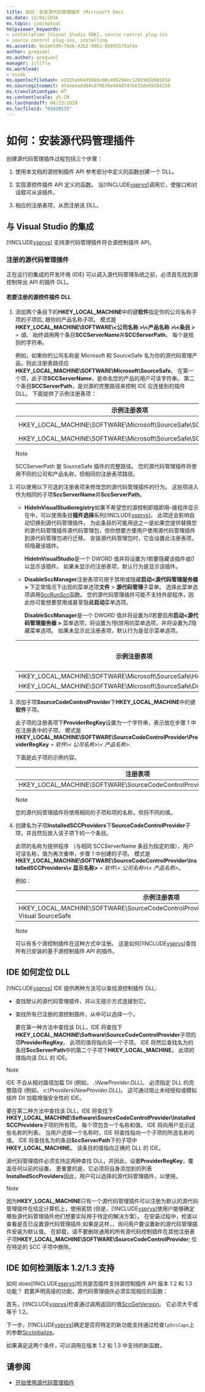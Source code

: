 ```yaml
---
title: 如何：安装源代码管理插件 |Microsoft Docs
ms.date: 11/04/2016
ms.topic: conceptual
helpviewer_keywords:
- installation [Visual Studio SDK], source control plug-ins
- source control plug-ins, installing
ms.assetid: 9e2e01d9-7beb-42b2-99b2-86995578afda
author: gregvanl
ms.author: gregvanl
manager: jillfra
ms.workload:
- vssdk
ms.openlocfilehash: e2835ab64d5665c00c404294ec12019d2b981654
ms.sourcegitcommit: 47eeeeadd84c879636e9d48747b615de69384356
ms.translationtype: HT
ms.contentlocale: zh-CN
ms.lasthandoff: 04/23/2019
ms.locfileid: "63420515"
---
```

# <a name="how-to-install-a-source-control-plug-in"></a>如何：安装源代码管理插件
创建源代码管理插件过程包括三个步骤：

1. 使用本文档的源控制插件 API 参考部分中定义的函数创建一个 DLL。

2. 实现源控件插件 API 定义的函数。 当[!INCLUDE[vsprvs](../../code-quality/includes/vsprvs_md.md)]调用它，使接口和对话框可从该插件。

3. 相应的注册表项，从而注册该 DLL。

## <a name="integration-with-visual-studio"></a>与 Visual Studio 的集成
 [!INCLUDE[vsprvs](../../code-quality/includes/vsprvs_md.md)] 支持源代码管理插件符合源控制插件 API。

### <a name="register-the-source-control-plug-in"></a>注册的源代码管理插件
 正在运行的集成的开发环境 (IDE) 可以调入源代码管理系统之前，必须首先找到源控制导出 API 的插件 DLL。

#### <a name="to-register-the-source-control-plug-in-dll"></a>若要注册的源控件插件 DLL

1. 添加两个条目下的**HKEY_LOCAL_MACHINE**中的键**软件**指定你的公司名称子项的子项后, 跟你的产品名称子项。 模式是**HKEY_LOCAL_MACHINE\SOFTWARE\\\<公司名称 >\\\<产品名称 >\\\<条目 >**  =  *值*。 始终调用两个条目**SCCServerName**并**SCCServerPath**。 每个是规则的字符串。

    例如，如果你的公司名称是 Microsoft 和 SourceSafe 名为你的源代码管理产品，则此注册表路径应**HKEY_LOCAL_MACHINE\SOFTWARE\Microsoft\SourceSafe**。 在第一个项，此子项**SCCServerName**，是命名您的产品的用户可读字符串。 第二个条目**SCCServerPath**，是对源的完整路径来控制 IDE 应连接到的插件 DLL。 下面提供了示例注册表项：

   |示例注册表项|示例值|
   |---------------------------|------------------|
   |HKEY_LOCAL_MACHINE\SOFTWARE\Microsoft\SourceSafe\SCCServerName|Microsoft Visual SourceSafe|
   |HKEY_LOCAL_MACHINE\SOFTWARE\Microsoft\SourceSafe\SCCServerPath|*c:\vss\win32\ssscc.dll*|

   > [!NOTE]
   > SCCServerPath 是 SourceSafe 插件的完整路径。 您的源代码管理插件将使用不同的公司和产品名称，但相同的注册表项路径。

2. 可以使用以下可选的注册表项来修改您的源代码管理插件的行为。 这些项进入作为相同的子项**SccServerName**并**SccServerPath**。

   - **HideInVisualStudioregistry**如果不希望您的源控制即插即用-接程序显示在中，可以使用条目**插件选择**系列[!INCLUDE[vsprvs](../../code-quality/includes/vsprvs_md.md)]。 此项还会影响自动切换到源代码管理插件。 为此条目的可能用途之一是如果您提供替换您的源代码管理插件源代码管理包，但你想要方便用户使用源代码管理插件到源代码管理包进行迁移。 安装源代码管理包时，它会设置此注册表项，将隐藏该插件。

      **HideInVisualStudio**是一个 DWORD 值并将设置为*1*若要隐藏该插件或*0*以显示该插件。 如果未显示的注册表项，默认行为是显示该插件。

   - **DisableSccManager**注册表项可用于禁用或隐藏**启动\<源代码管理服务器 >** 下正常情况下出现的菜单选项**文件** > **源代码管理**子菜单。 选择此菜单选项调用[SccRunScc](../../extensibility/sccrunscc-function.md)函数。 您的源代码管理插件可能不支持外部程序，因此你可能想要禁用或甚至隐藏**启动**菜单选项。

      **DisableSccManager**是一个 DWORD 值并将设置为*0*若要启用**启动\<源代码管理服务器 >** 菜单选项，将设置为*1*到禁用的菜单选项，并将设置为*2*隐藏菜单选项。 如果未显示此注册表项，默认行为是显示菜单选项。

   | 示例注册表项 | 示例值 |
   | - |--------------|
   | HKEY_LOCAL_MACHINE\SOFTWARE\Microsoft\SourceSafe\HideInVisualStudio | 1 |
   | HKEY_LOCAL_MACHINE\SOFTWARE\Microsoft\SourceSafe\DisableSccManager | 1 |

3. 添加子项**SourceCodeControlProvider**下**HKEY_LOCAL_MACHINE**中的键**软件**子项。

    此子项的注册表项下**ProviderRegKey**设置为一个字符串，表示放在步骤 1 中在注册表中的子项。 模式是**HKEY_LOCAL_MACHINE\SOFTWARE\SourceCodeControlProvider\ProviderRegKey** = *软件\\< 公司名称\>\\< 产品名称\>*.

    下面是此子项的示例内容。

   |注册表项|示例值|
   |--------------------|------------------|
   |HKEY_LOCAL_MACHINE\SOFTWARE\SourceCodeControlProvider\ProviderRegKey|SOFTWARE\Microsoft\SourceSafe|

   > [!NOTE]
   > 您的源代码管理插件将使用相同的子项和项的名称，但将不同的值。

4. 创建名为子项**InstalledSCCProviders**下**SourceCodeControlProvider**子项，并且然后放入该子项下的一个条目。

    此项的名称为提供程序 （与相同 SCCServerName 条目为指定的值），用户可读名称，值为再次重申，步骤 1 中创建的子项。 模式是**HKEY_LOCAL_MACHINE\SOFTWARE\SourceCodeControlProvider\InstalledSCCProviders\\< 显示名称\>** = *软件\\< 公司名称\>\\< 产品名称\>*。

    例如：

   |示例注册表项|示例值|
   |---------------------------|------------------|
   |HKEY_LOCAL_MACHINE\SOFTWARE\SourceCodeControlProvider\InstalledSCCProviders\Microsoft Visual SourceSafe|SOFTWARE\Microsoft\SourceSafe|

   > [!NOTE]
   > 可以有多个源控制插件在这种方式中注册。 这是如何[!INCLUDE[vsprvs](../../code-quality/includes/vsprvs_md.md)]查找所有已安装的基于源控制插件 API 的插件。

## <a name="how-an-ide-locates-the-dll"></a>IDE 如何定位 DLL
 [!INCLUDE[vsprvs](../../code-quality/includes/vsprvs_md.md)] IDE 提供两种方法可以查找源控制插件 DLL:

- 查找默认的源代码管理插件，并以无提示方式连接到它。

- 查找所有已注册的源控制插件，从中可以选择一个。

  要在第一种方法中查找该 DLL，IDE 将查找下**HKEY_LOCAL_MACHINE\Software\SourceCodeControlProvider**子项的项**ProviderRegKey**。 此项的值将指向另一个子项。 IDE 将然后查找名为的条目**SccServerPath**中的第二个子项下**HKEY_LOCAL_MACHINE**。 此项的值指向该 DLL 的 IDE。

> [!NOTE]
> IDE 不会从相对路径加载 Dll (例如， *.\NewProvider.DLL*)。 必须指定 DLL 的完整路径 (例如， *c:\Providers\NewProvider.DLL*)。 这可通过阻止未经授权或模拟插件 Dll 加载增强安全性的 IDE。

 要在第二种方法中查找该 DLL，IDE 将查找下**HKEY_LOCAL_MACHINE\Software\SourceCodeControlProvider\InstalledSCCProviders**子项的所有项。 每个项包含一个名称和值。 IDE 将向用户显示这些名称的列表。 当用户选择一个名称时，IDE 将查找指向一个子项的所选名称的值。 IDE 将查找名为的条目**SccServerPath**下的子项中**HKEY_LOCAL_MACHINE**。 该条目的值指向正确的 DLL 的 IDE。

 源代码管理插件必须支持这两种查找 DLL，并因此，设置**ProviderRegKey**，覆盖任何以前的设置。 更重要的是，它必须将自身添加到的列表**InstalledSccProviders**因此，用户可以选择的源代码管理插件，以使用。

> [!NOTE]
> 因为**HKEY_LOCAL_MACHINE**只有一个源代码管理插件可以注册为默认的源代码管理插件在给定计算机上，使用密钥 (但是，[!INCLUDE[vsprvs](../../code-quality/includes/vsprvs_md.md)]使用户能够确定哪些源代码管理插件他们想要实际用于特定的解决方案）。 在安装过程中，检查以查看是否已设置源代码管理插件;如果是这样，，询问用户要设置新的源代码管理插件安装为默认值。 在卸载，请不要删除通用的所有源代码控制插件在其他注册表子项**HKEY_LOCAL_MACHINE\SOFTWARE\SourceCodeControlProvider**; 仅在特定的 SCC 子项中删除。

## <a name="how-the-ide-detects-version-1213-support"></a>IDE 如何检测版本 1.2/1.3 支持
 如何 does[!INCLUDE[vsprvs](../../code-quality/includes/vsprvs_md.md)]检测是否插件支持源控制插件 API 版本 1.2 和 1.3 功能？ 若要声明高级的功能，源代码管理插件必须实现相应的函数：

 首先，[!INCLUDE[vsprvs](../../code-quality/includes/vsprvs_md.md)]检查通过调用返回的值[SccGetVersion](../../extensibility/sccgetversion-function.md)。 它必须大于或等于 1.2。

 下一步，[!INCLUDE[vsprvs](../../code-quality/includes/vsprvs_md.md)]确定是否将特定的新功能支持通过检查`lpSccCaps`上的参数[SccInitialize](../../extensibility/sccinitialize-function.md)。

 如果满足这两个条件，可以调用在版本 1.2 和 1.3 中支持的新函数。

## <a name="see-also"></a>请参阅
- [开始使用源代码管理插件](../../extensibility/internals/getting-started-with-source-control-plug-ins.md)